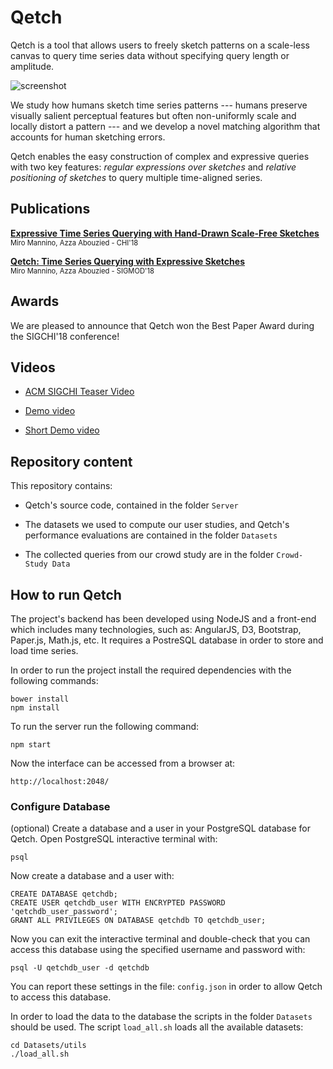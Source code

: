 # Qetch

Qetch is a tool that allows users to freely sketch patterns on a scale-less canvas to query time series data without specifying query length or amplitude. 

![screenshot](https://github.com/dtl-nyuad/qetch/blob/resources/screenshot.png)

We study how humans sketch time series patterns --- humans preserve visually salient perceptual features but often non-uniformly scale and locally distort a pattern --- and we develop a novel matching algorithm that accounts for human sketching errors. 

Qetch enables the easy construction of complex and expressive queries with two key features: *regular expressions over sketches* and *relative positioning of sketches* to query multiple time-aligned series. 

## Publications

**[Expressive Time Series Querying with Hand-Drawn Scale-Free Sketches](https://dl.acm.org/citation.cfm?id=3173962)**
<br/>
<span style="font-size:80%">Miro Mannino, Azza Abouzied - CHI'18</span>

**[Qetch: Time Series Querying with Expressive Sketches](https://dl.acm.org/citation.cfm?id=3193547)**
<br/>
<span style="font-size:80%">Miro Mannino, Azza Abouzied - SIGMOD'18</span>

## Awards

We are pleased to announce that Qetch won the Best Paper Award during the SIGCHI'18 conference!

## Videos

- [ACM SIGCHI Teaser Video](https://www.youtube.com/watch?v=g4uI_TGl3UI)

- [Demo video](https://youtu.be/T11OS4qO1c4)

- [Short Demo video](https://youtu.be/LP-JL40jUBs)


## Repository content

This repository contains:

- Qetch's source code, contained in the folder `Server`

- The datasets we used to compute our user studies, and Qetch's performance evaluations are contained in the folder `Datasets`

- The collected queries from our crowd study are in the folder `Crowd-Study Data`

## How to run Qetch

The project's backend has been developed using NodeJS and a front-end which includes many technologies, such as: AngularJS, D3, Bootstrap, Paper.js, Math.js, etc. It requires a PostreSQL database in order to store and load time series.

In order to run the project install the required dependencies with the following commands:

    bower install
    npm install

To run the server run the following command:

    npm start

Now the interface can be accessed from a browser at:

    http://localhost:2048/

### Configure Database

(optional) Create a database and a user in your PostgreSQL database for Qetch. Open PostgreSQL interactive terminal with:

    psql

Now create a database and a user with:

    CREATE DATABASE qetchdb;
    CREATE USER qetchdb_user WITH ENCRYPTED PASSWORD 'qetchdb_user_password';
    GRANT ALL PRIVILEGES ON DATABASE qetchdb TO qetchdb_user;

Now you can exit the interactive terminal and double-check that you can access this database 
using the specified username and password with:

    psql -U qetchdb_user -d qetchdb

You can report these settings in the file: `config.json` in order to allow Qetch to access this database.

In order to load the data to the database the scripts in the folder `Datasets` should be used. 
The script `load_all.sh` loads all the available datasets:

    cd Datasets/utils
    ./load_all.sh
